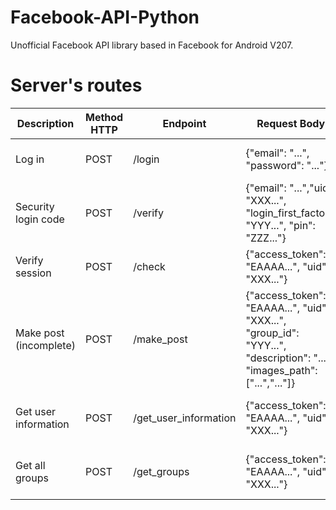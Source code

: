 # Facebook-API-Python

Unofficial Facebook API library based in Facebook for Android V207.

# Server's routes

| Description | Method HTTP | Endpoint | Request Body | Response Body | 
|-|-|-|-|-|
| Log in | POST | /login | {"email": "...", "password": "..."} | {"access_token": "EAAAA...", "uid": "XXX..."} |
| Security login code | POST | /verify | {"email": "...","uid": "XXX...", "login_first_factor": "YYY...", "pin": "ZZZ..."} | {"access_token": "EAAAA...", "uid": "XXX..."} | 
| Verify session | POST | /check | {"access_token": "EAAAA...", "uid": "XXX..."} | {"value": True|False} |
| Make post (incomplete)| POST | /make_post | {"access_token": "EAAAA...", "uid": "XXX...", "group_id": "YYY...", "description": "...", "images_path": ["...","..."]} | {"post_url": "https://..."} |
| Get user information | POST | /get_user_information | {"access_token": "EAAAA...", "uid": "XXX..."} | {"full_name": "...", "image_name": "..."} |
| Get all groups | POST | /get_groups | {"access_token": "EAAAA...", "uid": "XXX..."} | { "groups":[{"name": "...", "id": "...","url": "..."}, ... ] }|

